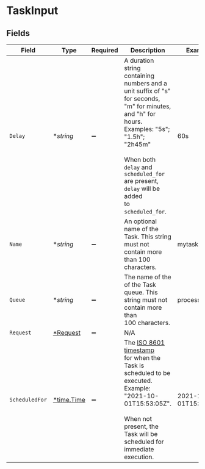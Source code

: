 # TaskInput


## Fields

| Field                                                                                                                                                                                                                                                           | Type                                                                                                                                                                                                                                                            | Required                                                                                                                                                                                                                                                        | Description                                                                                                                                                                                                                                                     | Example                                                                                                                                                                                                                                                         |
| --------------------------------------------------------------------------------------------------------------------------------------------------------------------------------------------------------------------------------------------------------------- | --------------------------------------------------------------------------------------------------------------------------------------------------------------------------------------------------------------------------------------------------------------- | --------------------------------------------------------------------------------------------------------------------------------------------------------------------------------------------------------------------------------------------------------------- | --------------------------------------------------------------------------------------------------------------------------------------------------------------------------------------------------------------------------------------------------------------- | --------------------------------------------------------------------------------------------------------------------------------------------------------------------------------------------------------------------------------------------------------------- |
| `Delay`                                                                                                                                                                                                                                                         | **string*                                                                                                                                                                                                                                                       | :heavy_minus_sign:                                                                                                                                                                                                                                              | A duration string containing numbers and a unit suffix of "s" for seconds,<br/>"m" for minutes, and "h" for hours. Examples: "5s"; "1.5h"; "2h45m"<br/><br/>When both `delay` and `scheduled_for` are present, `delay` will be added<br/>to `scheduled_for`.<br/> | 60s                                                                                                                                                                                                                                                             |
| `Name`                                                                                                                                                                                                                                                          | **string*                                                                                                                                                                                                                                                       | :heavy_minus_sign:                                                                                                                                                                                                                                              | An optional name of the Task. This string must not contain more than 100<br/>characters.<br/>                                                                                                                                                                   | mytask                                                                                                                                                                                                                                                          |
| `Queue`                                                                                                                                                                                                                                                         | **string*                                                                                                                                                                                                                                                       | :heavy_minus_sign:                                                                                                                                                                                                                                              | The name of the of the Task queue. This string must not contain more than<br/>100 characters.<br/>                                                                                                                                                              | process1                                                                                                                                                                                                                                                        |
| `Request`                                                                                                                                                                                                                                                       | [*Request](../../models/shared/request.md)                                                                                                                                                                                                                      | :heavy_minus_sign:                                                                                                                                                                                                                                              | N/A                                                                                                                                                                                                                                                             |                                                                                                                                                                                                                                                                 |
| `ScheduledFor`                                                                                                                                                                                                                                                  | [*time.Time](https://pkg.go.dev/time#Time)                                                                                                                                                                                                                      | :heavy_minus_sign:                                                                                                                                                                                                                                              | The [ISO 8601 timestamp](https://en.wikipedia.org/wiki/ISO_8601#Combined_date_and_time_representations)<br/>for when the Task is scheduled to be executed. Example:<br/>"2021-10-01T15:53:05Z".<br/><br/>When not present, the Task will be scheduled for immediate execution.<br/> | 2021-10-01T15:53:05Z                                                                                                                                                                                                                                            |